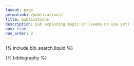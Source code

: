 ```yaml
---
layout: page
permalink: /publications/
title: publications
description: pub exploding magic 🧙‍♂️ (seems no use yet)
nav: true
nav_order: 2
---
```


<!-- _pages/publications.md -->

<!-- Bibsearch Feature -->

{% include bib_search.liquid %}

<div class="publications">

{% bibliography %}

</div>
